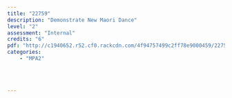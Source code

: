 ```yaml
---
title: "22759"
description: "Demonstrate New Maori Dance"
level: "2"
assessment: "Internal"
credits: "6"
pdf: "http://c1940652.r52.cf0.rackcdn.com/4f94757499c2ff78e9000459/22759+.pdf"
categories:
    - "MPA2"
    
    
    
    
---
```

